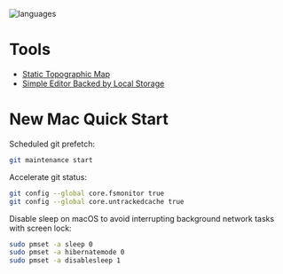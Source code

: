 ![languages](https://github-readme-stats.vercel.app/api/top-langs/?username=altermarkive&hide=html,tex,roff,hcl,jinja,matlab&langs_count=10&layout=compact&hide_border=true&theme=dark)

# Tools

- [Static Topographic Map](https://altermarkive.github.io/altermarkive/gpx2png.html)
- [Simple Editor Backed by Local Storage](https://altermarkive.github.io/altermarkive/scratchpad.html)

# New Mac Quick Start

Scheduled git prefetch:

```bash
git maintenance start
```

Accelerate git status:

```bash
git config --global core.fsmonitor true
git config --global core.untrackedcache true
```

Disable sleep on macOS to avoid interrupting background network tasks with screen lock:

```bash
sudo pmset -a sleep 0
sudo pmset -a hibernatemode 0
sudo pmset -a disablesleep 1
```
